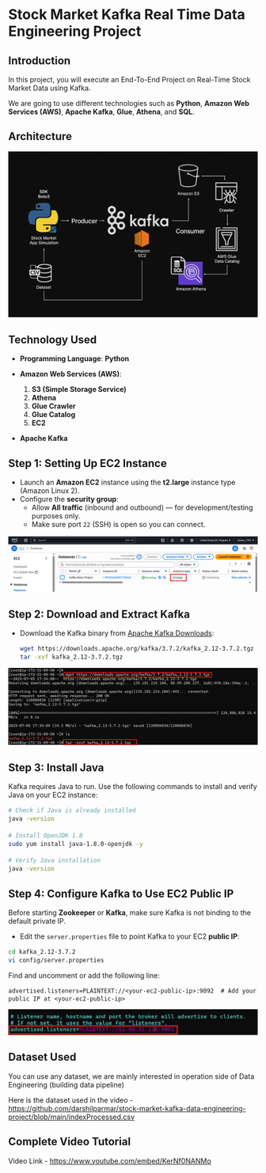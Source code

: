 # Stock Market Kafka Real Time Data Engineering Project

## Introduction 
In this project, you will execute an End-To-End Project on Real-Time Stock Market Data using Kafka.

We are going to use different technologies such as **Python**, **Amazon Web Services (AWS)**, **Apache Kafka**, **Glue**, **Athena**, and **SQL**.

## Architecture 
![Architecture Diagram](./assets/Arch_diagram.png)

## Technology Used

- **Programming Language**: **Python**

- **Amazon Web Services (AWS)**:
  1. **S3 (Simple Storage Service)**
  2. **Athena**
  3. **Glue Crawler**
  4. **Glue Catalog**
  5. **EC2**

- **Apache Kafka**

## Step 1: Setting Up EC2 Instance

- Launch an **Amazon EC2** instance using the **t2.large** instance type (Amazon Linux 2).
- Configure the **security group**:
  - Allow **All traffic** (inbound and outbound) — for development/testing purposes only.
  - Make sure port `22` (SSH) is open so you can connect.

 ![EC2_machine Diagram](./assets/ec2.png)

## Step 2: Download and Extract Kafka

- Download the Kafka binary from [Apache Kafka Downloads](https://downloads.apache.org/kafka/):
  ```bash
  wget https://downloads.apache.org/kafka/3.7.2/kafka_2.12-3.7.2.tgz
  tar -xvf kafka_2.12-3.7.2.tgz
  ```

 ![Download_and_untar](./assets/download_the_kafka.png)

## Step 3: Install Java

Kafka requires Java to run. Use the following commands to install and verify Java on your EC2 instance:

```bash
# Check if Java is already installed
java -version

# Install OpenJDK 1.8
sudo yum install java-1.8.0-openjdk -y

# Verify Java installation
java -version
```

## Step 4: Configure Kafka to Use EC2 Public IP

Before starting **Zookeeper** or **Kafka**, make sure Kafka is not binding to the default private IP.

- Edit the `server.properties` file to point Kafka to your EC2 **public IP**:    

```bash
cd kafka_2.12-3.7.2
vi config/server.properties
```

Find and uncomment or add the following line:

```properties
advertised.listeners=PLAINTEXT://<your-ec2-public-ip>:9092  # Add your public IP at <your-ec2-public-ip>
```

![Configure_Details](./assets/configure.png)


## Dataset Used
You can use any dataset, we are mainly interested in operation side of Data Engineering (building data pipeline) 

Here is the dataset used in the video - https://github.com/darshilparmar/stock-market-kafka-data-engineering-project/blob/main/indexProcessed.csv


## Complete Video Tutorial 

Video Link - https://www.youtube.com/embed/KerNf0NANMo
